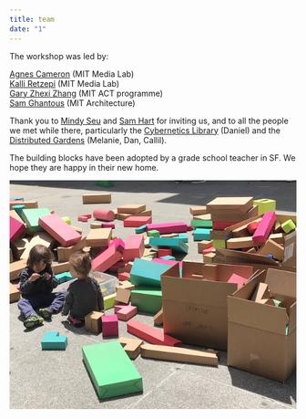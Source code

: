 ```yaml
---
title: team
date: "1"
---
```


The workshop was led by:

<a href="http://agnescameron.info/" target="_blank">Agnes Cameron</a> (MIT Media Lab)<br>
<a href="https://kalli-retzepi.com/" target="_blank">Kalli Retzepi</a> (MIT Media Lab) <br>
<a href="http://zhexi.info/" target="_blank">Gary Zhexi Zhang</a> (MIT ACT programme) <br>
<a href="http://samtous.wtf/" target="_blank">Sam Ghantous</a> (MIT Architecture)<br>

Thank you to <a href="http://www.mindyseu.com/" target="_blank">Mindy Seu</a>  and <a href="http://hxrts.com/" target="_blank">Sam Hart</a> for inviting us, and to all the people we met while there, particularly the <a href="https://www.are.na/david-hecht/cybernetics-digital-library" target="_blank">Cybernetics Library</a>  (Daniel) and the <a href="https://decentralizedweb.net/distributed-gardens/" target="_blank">Distributed Gardens</a>  (Melanie, Dan, Callil).

The building blocks have been adopted by a grade school teacher in SF. We hope they are happy in their new home.

![play](play.png)
